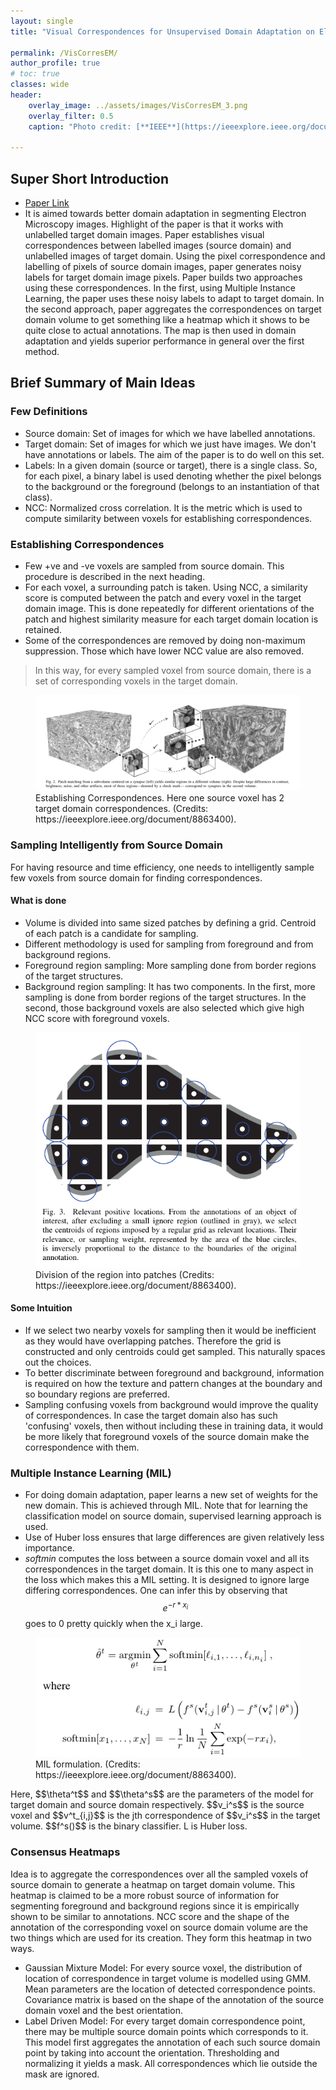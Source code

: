 ```yaml
---
layout: single
title: "Visual Correspondences for Unsupervised Domain Adaptation on Electron Microscopy Images"

permalink: /VisCorresEM/
author_profile: true
# toc: true
classes: wide
header:
    overlay_image: ../assets/images/VisCorresEM_3.png
    overlay_filter: 0.5
    caption: "Photo credit: [**IEEE**](https://ieeexplore.ieee.org/document/8863400)"

---
```

## Super Short Introduction
* [Paper Link](https://ieeexplore.ieee.org/document/8863400)
* It is aimed towards better domain adaptation in segmenting Electron Microscopy images. Highlight of the paper is that it works with unlabelled target domain images. Paper establishes visual correspondences between labelled images (source domain) and unlabelled images of target domain. Using the pixel correspondence and labelling of pixels of source domain images, paper generates noisy labels for target domain image pixels. Paper builds two approaches using these correspondences. In the first, using Multiple Instance Learning, the paper uses these noisy labels to adapt to target domain. In the second approach, paper aggregates the correspondences on target domain volume to get something like a heatmap which it shows to be quite close to actual annotations. The map is then used in domain adaptation and yields superior performance in general over the first method.

## Brief Summary of Main Ideas
### Few Definitions
* Source domain: Set of images for which we have labelled annotations.
* Target domain: Set of images for which we just have images. We don't have annotations or labels. The aim of the paper is to do well on this set.
* Labels: In a given domain (source or target), there is a single class. So, for each pixel, a binary label is used denoting whether the pixel belongs to the background or the foreground (belongs to an instantiation of that class).
* NCC: Normalized cross correlation. It is the metric which is used to compute similarity between voxels for establishing correspondences.
### Establishing Correspondences
* Few +ve and -ve voxels are sampled from source domain. This procedure is described in the next heading.
* For each voxel, a surrounding patch is taken. Using NCC, a similarity score is computed between the patch and every voxel in the target domain image. This is done repeatedly for different orientations of the patch and highest similarity measure for each target domain location is retained.
* Some of the correspondences are removed by doing non-maximum suppression. Those which have lower NCC value are also removed.
> In this way, for every sampled voxel from source domain, there is a set of corresponding voxels in the target domain.

<figure>
    <a href="../assets/images/VisCorresEM_1.png"><img src="../assets/images/VisCorresEM_1.png"></a>
    <figcaption>Establishing Correspondences. Here one source voxel has 2 target domain correspondences. (Credits: https://ieeexplore.ieee.org/document/8863400).</figcaption>
</figure>

### Sampling Intelligently from Source Domain
For having resource and time efficiency, one needs to intelligently sample few voxels from source domain for finding correspondences.
#### What is done
* Volume is divided into same sized patches by defining a grid. Centroid of each patch is a candidate for sampling.
* Different methodology is used for sampling from foreground and from background regions.
* Foreground region sampling: More sampling done from border regions of the target structures.
* Background region sampling: It has two components. In the first, more sampling is done from border regions of the target structures. In the second, those background voxels are also selected which give high NCC score with foreground voxels.
<figure>
    <a href="../assets/images/VisCorresEM_2.png"><img src="../assets/images/VisCorresEM_2.png"></a>
    <figcaption>Division of the region into patches  (Credits: https://ieeexplore.ieee.org/document/8863400).</figcaption>
</figure>

#### Some Intuition
* If we select two nearby voxels for sampling then it would be inefficient as they would have overlapping patches. Therefore the grid is constructed and only centroids could get sampled. This naturally spaces out the choices.
* To better discriminate between foreground and background, information is required on how the texture and pattern changes at the boundary and so boundary regions are preferred.
* Sampling confusing voxels from background would improve the quality of correspondences. In case the target domain also has such 'confusing' voxels, then without including these in training data, it would be more likely that foreground voxels of the source domain make the correspondence with them.

### Multiple Instance Learning (MIL)
* For doing domain adaptation, paper learns a new set of weights for the new domain. This is achieved through MIL. Note that for learning the classification model on source domain, supervised learning approach is used.
* Use of Huber loss ensures that large differences are given relatively less importance.
* *softmin* computes the loss between a source domain voxel and all its correspondences in the target domain. It is this one to many aspect in the loss which makes this a MIL setting. It is designed to ignore large differing correspondences. One can infer this by observing that $$e^{-r*x_i}$$ goes to 0 pretty quickly when the x_i large.

<figure>
    <a href="../assets/images/VisCorresEM_4.png"><img src="../assets/images/VisCorresEM_4.png"></a>
    <figcaption>MIL formulation.   (Credits: https://ieeexplore.ieee.org/document/8863400).</figcaption>
</figure>
Here, $$\theta^t$$ and $$\theta^s$$ are the parameters of the model for target domain and source domain respectively. $$v_i^s$$ is the source voxel and $$v^t_{i,j}$$ is the jth correspondence of $$v_i^s$$ in the target volume. $$f^s()$$ is the binary classifier. L is Huber loss.

### Consensus Heatmaps
Idea is to aggregate the correspondences over all the sampled voxels of source domain to generate a heatmap on target domain volume. This heatmap is claimed to be a more robust source of information for segmenting foreground and background regions since it is empirically shown to be similar to annotations. NCC score and the shape of the annotation of the corresponding voxel on source domain volume are the two things which are used for its creation.
They form this heatmap in two ways.
* Gaussian Mixture Model: For every source voxel, the distribution of location of correspondence in target volume is modelled using GMM. Mean parameters are the location of detected correspondence points. Covariance matrix is based on the shape of the annotation of the source domain voxel and the best orientation.
* Label Driven Model: For every target domain correspondence point, there may be multiple source domain points which corresponds to it. This model first aggregates the annotation of each such source domain point by taking into account the orientation. Thresholding and normalizing it yields a mask. All correspondences which lie outside the mask are ignored.
